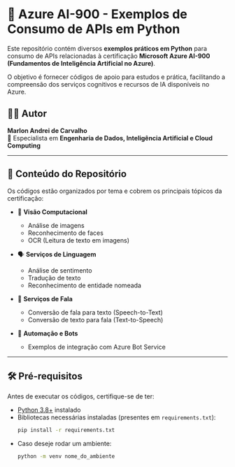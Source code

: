 # 📘 Azure AI-900 - Exemplos de Consumo de APIs em Python

Este repositório contém diversos **exemplos práticos em Python** para consumo de APIs relacionadas à certificação **Microsoft Azure AI-900 (Fundamentos de Inteligência Artificial no Azure)**.  

O objetivo é fornecer códigos de apoio para estudos e prática, facilitando a compreensão dos serviços cognitivos e recursos de IA disponíveis no Azure.

## 👨‍💻 Autor

**Marlon Andrei de Carvalho**  
📌 Especialista em **Engenharia de Dados, Inteligência Artificial e Cloud Computing**

---

## 🚀 Conteúdo do Repositório

Os códigos estão organizados por tema e cobrem os principais tópicos da certificação:

- 🔎 **Visão Computacional**  
  - Análise de imagens  
  - Reconhecimento de faces  
  - OCR (Leitura de texto em imagens)  

- 🗣️ **Serviços de Linguagem**  
  - Análise de sentimento  
  - Tradução de texto  
  - Reconhecimento de entidade nomeada  

- 🎤 **Serviços de Fala**  
  - Conversão de fala para texto (Speech-to-Text)  
  - Conversão de texto para fala (Text-to-Speech)  

- 🤖 **Automação e Bots**  
  - Exemplos de integração com Azure Bot Service  

---

## 🛠️ Pré-requisitos

Antes de executar os códigos, certifique-se de ter:

- [Python 3.8+](https://www.python.org/downloads/) instalado  
- Bibliotecas necessárias instaladas (presentes em `requirements.txt`):  
  ```bash
  pip install -r requirements.txt
- Caso deseje rodar um ambiente:
  ```bash
  python -m venv nome_do_ambiente
